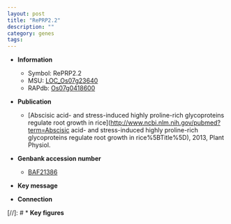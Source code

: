 ```yaml
---
layout: post
title: "RePRP2.2"
description: ""
category: genes
tags: 
---
```


* **Information**  
    + Symbol: RePRP2.2  
    + MSU: [LOC_Os07g23640](http://rice.uga.edu/cgi-bin/ORF_infopage.cgi?orf=LOC_Os07g23640)  
    + RAPdb: [Os07g0418600](http://rapdb.dna.affrc.go.jp/viewer/gbrowse_details/irgsp1?name=Os07g0418600)  

* **Publication**  
    + [Abscisic acid- and stress-induced highly proline-rich glycoproteins regulate root growth in rice](http://www.ncbi.nlm.nih.gov/pubmed?term=Abscisic acid- and stress-induced highly proline-rich glycoproteins regulate root growth in rice%5BTitle%5D), 2013, Plant Physiol.

* **Genbank accession number**  
    + [BAF21386](http://www.ncbi.nlm.nih.gov/nuccore/BAF21386)

* **Key message**  

* **Connection**  

[//]: # * **Key figures**  


